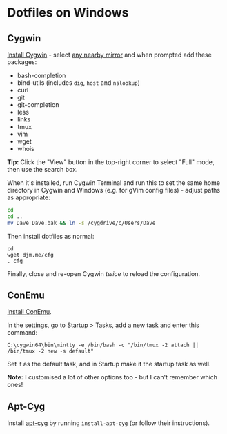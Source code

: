 # Dotfiles on Windows

## Cygwin

[Install Cygwin](https://cygwin.com/install.html) - select [any nearby mirror](https://cygwin.com/mirrors.html) and when prompted add these packages:

- bash-completion
- bind-utils (includes `dig`, `host` and `nslookup`)
- curl
- git
- git-completion
- less
- links
- tmux
- vim
- wget
- whois

**Tip:** Click the "View" button in the top-right corner to select "Full" mode, then use the search box.

When it's installed, run Cygwin Terminal and run this to set the same home directory in Cygwin and Windows (e.g. for gVim config files) - adjust paths as appropriate:

```bash
cd
cd ..
mv Dave Dave.bak && ln -s /cygdrive/c/Users/Dave
```

Then install dotfiles as normal:

```
cd
wget djm.me/cfg
. cfg
```

Finally, close and re-open Cygwin *twice* to reload the configuration.

## ConEmu

[Install ConEmu](https://github.com/Maximus5/ConEmu).

In the settings, go to Startup > Tasks, add a new task and enter this command:

```
C:\cygwin64\bin\mintty -e /bin/bash -c "/bin/tmux -2 attach || /bin/tmux -2 new -s default"
```

Set it as the default task, and in Startup make it the startup task as well.

**Note:** I customised a lot of other options too - but I can't remember which ones!

## Apt-Cyg

Install [apt-cyg](https://github.com/transcode-open/apt-cyg) by running `install-apt-cyg` (or follow their instructions).
